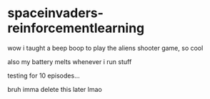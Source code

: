# spaceinvaders-reinforcementlearning

wow i taught a beep boop to play the aliens shooter game, so cool

also my battery melts whenever i run stuff

testing for 10 episodes...

bruh imma delete this later lmao